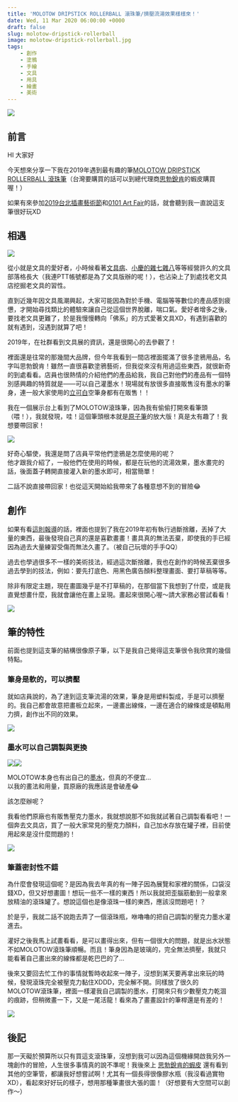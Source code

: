 ```yaml
---
title: 'MOLOTOW DRIPSTICK ROLLERBALL 滾珠筆/擠壓流湯效果樣樣來！'
date: Wed, 11 Mar 2020 06:00:00 +0000
draft: false
slug: molotow-dripstick-rollerball
image: molotow-dripstick-rollerball.jpg
tags: 
    - 創作
    - 塗鴉
    - 手繪
    - 文具
    - 用具
    - 繪畫
    - 美術
---
```


![](https://peckyhsieh.com/wp-content/uploads/2020/03/IMG_4635-1024x639.jpg)

前言
--

HI 大家好

今天想來分享一下我在2019年遇到最有趣的筆[MOLOTOW DRIPSTICK ROLLERBALL 滾珠筆](https://amzn.to/2wv7Lrx)（台灣要購買的話可以到總代理商[思勃銳肯](https://shopee.tw/kevin200e200)的蝦皮購買喔！）

如果有來參加[2019台北插畫藝術節](http://tif.freedom-men.com/)和[0101 Art Fair](https://www.artzdeal.com/news/9171?fbclid=IwAR08lbiUp4NddEyimavmR6oUjoeJ34btwd6srOZLZ-QFMboXYZnpYNiIHAk)的話，就會聽到我一直說這支筆很好玩XD

相遇
--

![](https://peckyhsieh.com/wp-content/uploads/2020/03/img38-1024x784.jpg)

從小就是文具的愛好者，小時候看著[文具病](http://www.stationeria.net/)、[小慶的雜七雜八](https://blog.xuite.net/q10021232/twblog1)等等經營許久的文具部落格長大（我連PTT帳號都是為了文具版辦的呢！），也沾染上了到處找老文具店挖掘老文具的習性。

直到近幾年因文具風潮興起，大家可能因為對於手機、電腦等等數位的產品感到疲憊，才開始尋找類比的體驗來讓自己從這個世界脫離，喘口氣。愛好者增多之後，要找老文具更難了，於是我慢慢轉向「佛系」的方式愛著文具XD，有遇到喜歡的就有遇到，沒遇到就算了吧！

2019年，在社群看到文具展的資訊，還是很開心的去參觀了！

裡面還是往常的那幾間大品牌，但今年我看到一間店裡面擺滿了很多塗鴉用品，名字叫思勃銳肯！雖然一直很喜歡塗鴉藝術，但我從來沒有用過這些東西，就很新奇的到處看看。店員也很熱情的介紹他們的產品給我，我自己對他們的產品有一個特別感興趣的特質就是——可以自己灌墨水！現場就有放很多直接販售沒有墨水的筆身，連一般大家使用的[立可白](https://greenmall.info/2ePiW)空筆身都有在販售！！

我在一個展示台上看到了MOLOTOW滾珠筆，因為我有偷偷打開來看筆頭（喂！），我就發現，哇！這個筆頭根本就是[原子筆](https://zh.wikipedia.org/wiki/%E5%8E%9F%E5%AD%90%E7%AD%86)的放大版！真是太有趣了！我想要帶回家！

![](https://peckyhsieh.com/wp-content/uploads/2020/03/IMG_4681-1024x768.jpg)

好奇心驅使，我還是問了店員平常他們塗鴉是怎麼使用的呢？  
他才跟我介紹了，一般他們在使用的時候，都是在玩他的流湯效果，墨水畫完的話，後面蓋子轉開直接灌入新的墨水即可，相當簡單！

二話不說直接帶回家！也從這天開始給我帶來了各種意想不到的冒險😂

創作
--

如果有看[這則報導](https://www.artzdeal.com/news/9171?fbclid=IwAR08lbiUp4NddEyimavmR6oUjoeJ34btwd6srOZLZ-QFMboXYZnpYNiIHAk)的話，裡面也提到了我在2019年初有執行過斷捨離，丟掉了大量的東西，最後發現自己真的還是喜歡畫畫！畫具真的無法丟棄，即使我的手已經因為過去大量練習受傷而無法久畫了。（被自己玩壞的手手QQ）

過去也學過很多不一樣的美術技法，經過這次斷捨離，我也在創作的時候丟棄很多過去學到的技法，例如：要先打底色、用黑色廣告顏料整理畫面、要打草稿等等。

除非有限定主題，現在畫圖幾乎是不打草稿的，在那個當下我想到了什麼，或是我直覺想畫什麼，我就會讓他在畫上呈現。畫起來很開心喔～請大家務必嘗試看看！

![](https://peckyhsieh.com/wp-content/uploads/2020/03/img28-770x1024.jpg)

筆的特性
----

前面也提到這支筆的結構很像原子筆，以下是我自己覺得這支筆很令我欣賞的幾個特點。

### 筆身是軟的，可以擠壓

就如店員說的，為了達到這支筆流湯的效果，筆身是用塑料製成，手是可以擠壓的。我自己都會故意把畫板立起來，一邊畫出線條，一邊在適合的線條或是頓點用力擠，創作出不同的效果。  

![](https://peckyhsieh.com/wp-content/uploads/2020/03/img40-1024x722.png)

### 墨水可以自己調製與更換

[![](//ws-na.amazon-adsystem.com/widgets/q?_encoding=UTF8&MarketPlace=US&ASIN=B01L06LJ3E&ServiceVersion=20070822&ID=AsinImage&WS=1&Format=_SL250_&tag=peckyhsieh-20)](https://www.amazon.com/gp/product/B01L06LJ3E/ref=as_li_tl?ie=UTF8&camp=1789&creative=9325&creativeASIN=B01L06LJ3E&linkCode=as2&tag=peckyhsieh-20&linkId=b1f1053c7e4ca96ac88249202918e61c)![](//ir-na.amazon-adsystem.com/e/ir?t=peckyhsieh-20&l=am2&o=1&a=B01L06LJ3E)  

MOLOTOW本身也有出自己的[墨水](https://amzn.to/2VQmNTp)，但真的不便宜…  
以我的畫法和用量，買原廠的我應該是會破產😂

該怎麼辦呢？

我看他們原廠也有販售壓克力墨水，我就想說那不如我就試著自己調製看看吧！一個奔去文具店，買了一般大家常見的壓克力顏料，自己加水存放在罐子裡，目前使用起來是沒什麼問題的！

![](https://peckyhsieh.com/wp-content/uploads/2020/03/IMG_4636-768x1024.jpg)

### 筆蓋密封性不錯

為什麼會發現這個呢？是因為我去年真的有一陣子因為展覽和家裡的關係，口袋沒錢XD，但又好想畫圖！想玩一些不一樣的東西！所以我就把歪腦筋動到一般拿來放精油的滾珠罐了。想說這個也是像滾珠一樣的東西，應該沒問題吧！？

於是乎，我就二話不說跑去弄了一個滾珠瓶，咻嚕嚕的把自己調製的壓克力墨水灌進去。

灌好之後我馬上試畫看看，是可以畫得出來，但有一個很大的問題，就是出水狀態不如MOLOTOW滾珠筆順暢。而且！筆身因為是玻璃的，完全無法擠壓，我就只能看著自己畫出來的線條都是乾巴巴的了…

後來又要回去忙工作的事情就暫時收起來一陣子，沒想到某天要再拿出來玩的時候，發現滾珠完全被壓克力黏住XDDD，完全解不開。同樣放了很久的MOLOTOW滾珠筆，裡面一樣灌我自己調製的墨水，打開來只有少數壓克力乾涸的痕跡，但稍微畫一下，又是一尾活龍！看來為了畫畫設計的筆桿還是有差的！

![](https://peckyhsieh.com/wp-content/uploads/2020/03/IMG_4640-1024x768.jpg)

後記
--

那一天礙於預算所以只有買這支滾珠筆，沒想到我可以因為這個機緣開啟我另外一塊創作的冒險，人生很多事情真的說不準呢！我後來上 [思勃銳肯的蝦皮](https://shopee.tw/kevin200e200) 還有看到其他的空筆管，都讓我好想嘗試啊！尤其有一個長得很像膠水瓶（我沒看過實物XD），看起來好好玩的樣子，想用那種筆畫很大張的圖！（好想要有大空間可以創作～）